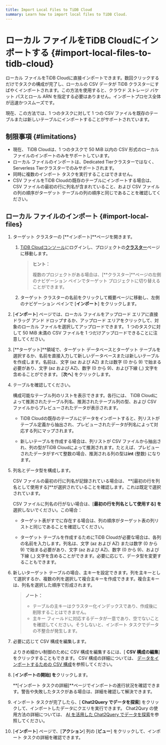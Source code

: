 ```yaml
---
title: Import Local Files to TiDB Cloud
summary: Learn how to import local files to TiDB Cloud.
---
```


# ローカル ファイルをTiDB Cloudにインポートする {#import-local-files-to-tidb-cloud}

ローカル ファイルをTiDB Cloudに直接インポートできます。数回クリックするだけでタスクの構成が完了し、ローカルの CSV データが TiDB クラスターにすばやくインポートされます。この方法を使用すると、クラウド ストレージ バケット パスとロール ARN を指定する必要はありません。インポートプロセス全体が迅速かつスムーズです。

現在、この方法では、1 つのタスクに対して 1 つの CSV ファイルを既存のテーブルまたは新しいテーブルにインポートすることがサポートされています。

## 制限事項 {#limitations}

-   現在、 TiDB Cloudは、1 つのタスクで 50 MiB 以内の CSV 形式のローカル ファイルのインポートのみをサポートしています。
-   ローカル ファイルのインポートは、Dedicated Tierクラスターではなく、Serverless Tierクラスターでのみサポートされます。
-   同時に複数のインポート タスクを実行することはできません。
-   CSV ファイルをTiDB Cloudの既存のテーブルにインポートする場合は、CSV ファイルの最初の行に列名が含まれていること、および CSV ファイルの列の順序がターゲット テーブルの列の順序と同じであることを確認してください。

## ローカル ファイルのインポート {#import-local-files}

1.  ターゲット クラスターの [**インポート]**ページを開きます。

    1.  [TiDB Cloudコンソール](https://tidbcloud.com/)にログインし、プロジェクトの[**クラスター**](https://tidbcloud.com/console/clusters)ページに移動します。

        > **ヒント：**
        >
        > 複数のプロジェクトがある場合は、[**クラスター]**ページの左側のナビゲーション ペインでターゲット プロジェクトに切り替えることができます。

    2.  ターゲット クラスターの名前をクリックして概要ページに移動し、左側のナビゲーション ペインで [**インポート**] をクリックします。

2.  [**インポート**] ページでは、ローカル ファイルをアップロード エリアに直接ドラッグ アンド ドロップするか、アップロード エリアをクリックして、対象のローカル ファイルを選択してアップロードできます。 1 つのタスクに対して 50 MiB 未満の CSV ファイルを 1 つだけアップロードできることに注意してください。

3.  [**ターゲット]**領域で、ターゲット データベースとターゲット テーブルを選択するか、名前を直接入力して新しいデータベースまたは新しいテーブルを作成します。名前は、文字 (az および AZ) または数字 (0 から 9) で始まる必要があり、文字 (az および AZ)、数字 (0 から 9)、および下線 (_) 文字を含めることができます。 [<strong>次へ</strong>] をクリックします。

4.  テーブルを確認してください。

    構成可能なテーブル列のリストを表示できます。各行には、 TiDB Cloudによって推測されたテーブル列名、推測されたテーブル列の型、および CSV ファイルからプレビューされたデータが表示されます。

    -   TiDB Cloudの既存のテーブルにデータをインポートすると、列リストがテーブル定義から抽出され、プレビューされたデータが列名によって対応する列にマップされます。

    -   新しいテーブルを作成する場合は、列リストが CSV ファイルから抽出され、列の型がTiDB Cloudによって推測されます。たとえば、プレビューされたデータがすべて整数の場合、推測される列の型は**int** (整数) になります。

5.  列名とデータ型を構成します。

    CSV ファイルの最初の行に列名が記録されている場合は、 **[最初の行を列名として使用する]**が選択されていることを確認します。これは既定で選択されています。

    CSV ファイルに列名の行がない場合は、[**最初の行を列名として使用する] を**選択しないでください。この場合：

    -   ターゲット表がすでに存在する場合は、列の順序がターゲット表の列リストと同じであることを確認してください。

    -   ターゲット テーブルを作成するためにTiDB Cloudが必要な場合は、各列の名前を入力します。列名は、文字 (az および AZ) または数字 (0 から 9) で始まる必要があり、文字 (az および AZ)、数字 (0 から 9)、および下線 (_) 文字を含めることができます。必要に応じて、データ型を変更することもできます。

6.  新しいターゲット テーブルの場合、主キーを設定できます。列を主キーとして選択するか、複数の列を選択して複合主キーを作成できます。複合主キーは、列名を選択した順序で形成されます。

    > **ノート：**
    >
    > -   テーブルの主キーはクラスター化インデックスであり、作成後に削除することはできません。
    > -   主キー フィールドに対応するデータが一意であり、空でないことを確認してください。そうしないと、インポート タスクでデータの不整合が発生します。

7.  必要に応じて CSV 構成を編集します。

    よりきめ細かい制御のために CSV 構成を編集するには、[ **CSV 構成の編集**] をクリックすることもできます。 CSV 構成の詳細については、 [データをインポートするための CSV 構成](/tidb-cloud/csv-config-for-import-data.md)を参照してください。

8.  [**インポートの開始] を**クリックします。

    **[インポート タスクの詳細]**ページでインポートの進行状況を確認できます。警告や失敗したタスクがある場合は、詳細を確認して解決できます。

9.  インポート タスクが完了したら、[ **Chat2Query でデータを探索**] をクリックして、インポートしたデータにクエリを実行できます。 Chat2Qury の使用方法の詳細については、 [AI を活用した Chat2Query でデータを探索](/tidb-cloud/explore-data-with-chat2query.md)を参照してください。

10. [**インポート**] ページで、[<strong>アクション</strong>] 列の [<strong>ビュー</strong>] をクリックして、インポート タスクの詳細を確認できます。

